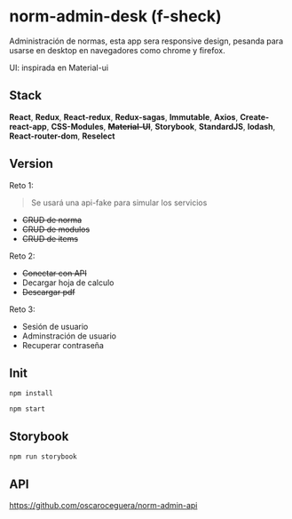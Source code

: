 # norm-admin-desk (f-sheck)

Administración de normas, esta app sera responsive design, pesanda para usarse en desktop en navegadores como chrome y firefox.

UI: inspirada en Material-ui

## Stack

**React**, **Redux**, **React-redux**, **Redux-sagas**, **Immutable**, **Axios**, **Create-react-app**, **CSS-Modules**, **~~Material-UI~~**, **Storybook**, **StandardJS**, **lodash**, **React-router-dom**, **Reselect**

## Version

Reto 1: 

> Se usará una api-fake para simular los servicios

* ~~CRUD de norma~~
* ~~CRUD de modulos~~
* ~~CRUD de items~~

Reto 2:

* ~~Conectar con API~~
* Decargar hoja de calculo
* ~~Descargar pdf~~

Reto 3:

* Sesión de usuario
* Adminstración de usuario
* Recuperar contraseña

## Init

`npm install`

`npm start`

## Storybook

`npm run storybook`


## API
https://github.com/oscaroceguera/norm-admin-api